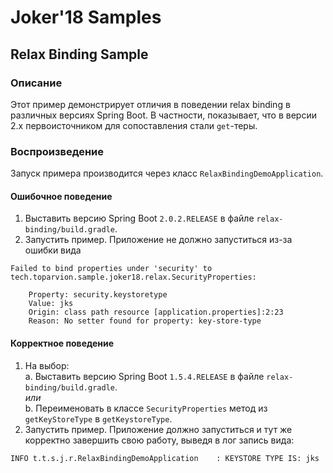 # Joker'18 Samples
## Relax Binding Sample
### Описание

Этот пример демонстрирует отличия в поведении relax binding в различных 
версиях Spring Boot. В частности, показывает, что в версии 2.х первоисточником
для сопоставления стали `get`-теры.

### Воспроизведение
Запуск примера производится через класс `RelaxBindingDemoApplication`.
#### Ошибочное поведение

1. Выставить версию Spring Boot `2.0.2.RELEASE` в файле `relax-binding/build.gradle`.
2. Запустить пример. Приложение не должно запуститься из-за ошибки вида
```text
Failed to bind properties under 'security' to tech.toparvion.sample.joker18.relax.SecurityProperties:

    Property: security.keystoretype
    Value: jks
    Origin: class path resource [application.properties]:2:23
    Reason: No setter found for property: key-store-type
```

#### Корректное поведение

1. На выбор:  
    a. Выставить версию Spring Boot `1.5.4.RELEASE` в файле `relax-binding/build.gradle`.  
_или_  
    b. Переименовать в классе `SecurityProperties` метод из 
    `getKeyStoreType` в `getKeystoreType`.
2. Запустить пример. Приложение должно запуститься и тут же корректно 
завершить свою работу, выведя в лог запись вида:
```text
INFO t.t.s.j.r.RelaxBindingDemoApplication    : KEYSTORE TYPE IS: jks
```
